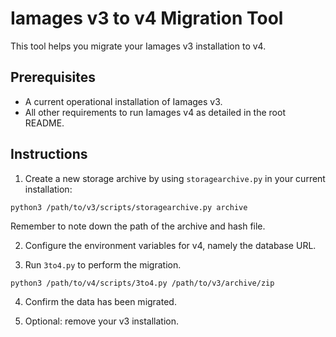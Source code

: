 # Iamages v3 to v4 Migration Tool
This tool helps you migrate your Iamages v3 installation to v4.

## Prerequisites
- A current operational installation of Iamages v3.
- All other requirements to run Iamages v4 as detailed in the root README.

## Instructions
1. Create a new storage archive by using `storagearchive.py` in your current installation:

`python3 /path/to/v3/scripts/storagearchive.py archive`

Remember to note down the path of the archive and hash file.

2. Configure the environment variables for v4, namely the database URL.

3. Run `3to4.py` to perform the migration.

`python3 /path/to/v4/scripts/3to4.py /path/to/v3/archive/zip`

4. Confirm the data has been migrated.

5. Optional: remove your v3 installation.